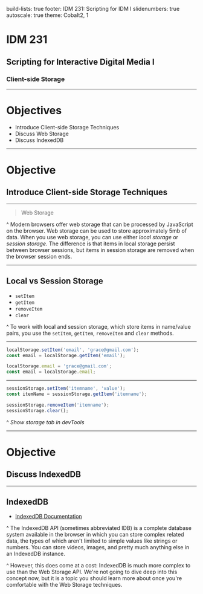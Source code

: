build-lists: true
footer: IDM 231: Scripting for IDM I
slidenumbers: true
autoscale: true
theme: Cobalt2, 1

# IDM 231

## Scripting for Interactive Digital Media I

### Client-side Storage

---

# Objectives

- Introduce Client-side Storage Techniques
- Discuss Web Storage
- Discuss IndexedDB

---

# Objective

## Introduce Client-side Storage Techniques

---

> Web Storage

^ Modern browsers offer web storage that can be processed by JavaScript on the browser. Web storage can be used to store approximately 5mb of data. When you use web storage, you can use either _local storage_ or _session storage_. The difference is that items in local storage persist between browser sessions, but items in session storage are removed when the browser session ends.

---

## Local vs Session Storage

- `setItem`
- `getItem`
- `removeItem`
- `clear`

^ To work with local and session storage, which store items in name/value pairs, you use the `setItem`, `getItem`, `removeItem` and `clear` methods.

---

```javascript
localStorage.setItem('email', 'grace@gmail.com');
const email = localStorage.getItem('email');

localStorage.email = 'grace@gmail.com';
const email = localStorage.email;
```

---

```javascript
sessionStorage.setItem('itemname', 'value');
const itemName = sessionStorage.getItem('itemname');

sessionStorage.removeItem('itemname');
sessionStorage.clear();
```

^ _Show storage tab in devTools_

---

# Objective

## Discuss IndexedDB

---

## IndexedDB

- [IndexedDB Documentation](https://developer.mozilla.org/en-US/docs/Learn/JavaScript/Client-side_web_APIs/Client-side_storage#Storing_complex_data_—_IndexedDB)

^ The IndexedDB API (sometimes abbreviated IDB) is a complete database system available in the browser in which you can store complex related data, the types of which aren't limited to simple values like strings or numbers. You can store videos, images, and pretty much anything else in an IndexedDB instance.

^ However, this does come at a cost: IndexedDB is much more complex to use than the Web Storage API. We're not going to dive deep into this concept now, but it is a topic you should learn more about once you're comfortable with the Web Storage techniques.
